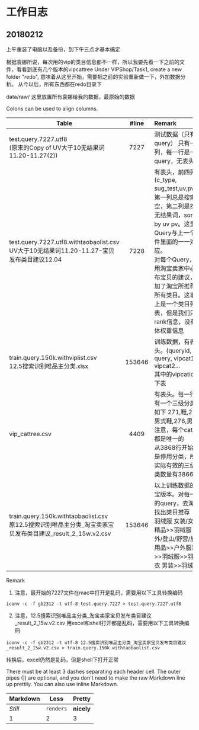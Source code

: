 # 工作日志

## 20180212
上午重装了电脑以及备份，到下午三点才基本搞定

根据袁娜所说，每次用的vip的类目信息都不一样，所以我要先看一下之前的文件，看看到底有几个版本的vipcattree
Under VIPShop/Task1, create a new folder "redo", 意味着从这里开始，需要把之前的实验重新做一下，外加数据分析。
从今以后，所有东西都在redo目录下

data/raw/ 这里放置所有袁娜给我的数据，最原始的数据






Colons can be used to align columns.

| Table        | #line           | Remark  |
| ------------- |:-------------:| :-----|
| test.query.7227.utf8 <br /> (原来的Copy of UV大于10无结果词11.20-11.27(2)) | 7227      | 测试数据（只有query） 只有一列，每一行是一个query，无表头 | 
| test.query.7227.utf8.withtaobaolist.csv <br/> UV大于10无结果词11.20-11.27-宝贝发布类目建议12.04      | 7228      |   有表头，前四列为(c_type, sug_test,uv,pv)。第一列总是搜索为空，第二列是搜索无结果词，sort by uv pv。这里的Query与上一个文件里面的一一对应。<br /> 对每个Query，利用淘宝卖家中心发布宝贝的建议，追加了淘宝所推荐的所有类目。这事实上是一个类目列表，但是我们只有rank信息，没有具体权重信息 |
| train.query.150k.withviplist.csv <br /> 12.5搜索识别唯品主分类.xlsx | 153646      |    训练数据，有表头。(queryid, query, vipcat1, vipcat2...  <br /> 其中的vipcatid见下表|
| vip_cattree.csv | 4409 | 有表头。每一行含有一个三级分类 如下 271,鞋,272,男式鞋,276,男靴 注意，每个catid都是唯一的 <br /> 从3868行开始就是停用分类，所以实际有效的三级分类数量有3866个|
| train.query.150k.withtaobaolist.csv <br /> 原12.5搜索识别唯品主分类_淘宝卖家宝贝发布类目建议_result_2_15w.v2.csv | 153646 | 以上训练数据的淘宝版本。对每一行的query，去淘宝找出类目推荐 <br /> 羽绒服 女装/女士精品>>羽绒服 户外/登山/野营/旅行用品>>户外服装>>羽绒服>>羽绒衣 男装>>羽绒服|

Remark
1. 注意，最开始的7227文件在mac中打开是乱码，需要用以下工具转换编码
```
iconv -c -f gb2312 -t utf-8 test.query.7227 > test.query.7227.utf8
```
2. 注意，12.5搜索识别唯品主分类_淘宝卖家宝贝发布类目建议_result_2_15w.v2.csv 用excel和shell打开都是乱码，需要用以下工具转换编码
```
iconv -c -f gb2312 -t utf-8 12.5搜索识别唯品主分类_淘宝卖家宝贝发布类目建议_result_2_15w.v2.csv > train.query.150k.withtaobaolist.csv
```
转换后，excel仍然是乱码，但是shell下打开正常




There must be at least 3 dashes separating each header cell.
The outer pipes (|) are optional, and you don't need to make the 
raw Markdown line up prettily. You can also use inline Markdown.

Markdown | Less | Pretty
--- | --- | ---
*Still* | `renders` | **nicely**
1 | 2 | 3



